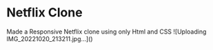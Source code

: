 <h1>Netflix Clone</h1>
Made a Responsive Netflix clone using only Html and CSS
![Uploading IMG_20221020_213211.jpg…]()
